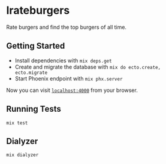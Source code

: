 # Irateburgers

Rate burgers and find the top burgers of all time.

## Getting Started

  * Install dependencies with `mix deps.get`
  * Create and migrate the database with `mix do ecto.create, ecto.migrate`
  * Start Phoenix endpoint with `mix phx.server`

Now you can visit [`localhost:4000`](http://localhost:4000) from your browser.

## Running Tests

`mix test`

## Dialyzer

`mix dialyzer`
